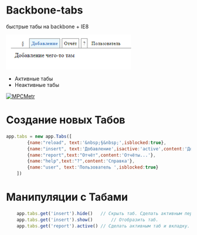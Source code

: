 # Backbone-tabs
быстрые табы на backbone  + IE8

![Alt-screenshot](https://github.com/andreevich/backbone-tabs/blob/master/2015-08-09_15-43-15.png "Screenshot")
- Активные табы
- Неактивные табы


[![MPCMetr](http://img.youtube.com/vi/Bs8Hdaof7bs/0.jpg)](https://www.youtube.com/watch?v=Bs8Hdaof7bs)

# Создание новых Табов
```javascript
app.tabs = new app.Tabs([
		{name:"reload", text:'&nbsp;§&nbsp;',isblocked:true},
		{name:"insert", text:'Добавление',isactive:'active',content:'Добавление чего-то там'},
		{name:"report",text:"Отчёт",content:'Отчёты...'},
		{name:"help",text:"?",content:'Справка'},
		{name:"user", text:'Пользователь ',isblocked:true}
	])
```	

# Манипуляции с Табами
```javascript
	app.tabs.get('insert').hide()  	// Скрыть таб. Сделать активным первый незаблокированный.
	app.tabs.get('insert').show()		// Отобразить таб.
	app.tabs.get('report').active()	// Сделать активным таб и вкладку.	
```	